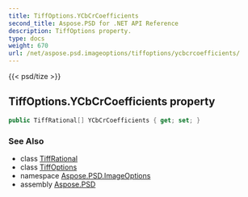 ```yaml
---
title: TiffOptions.YCbCrCoefficients
second_title: Aspose.PSD for .NET API Reference
description: TiffOptions property. 
type: docs
weight: 670
url: /net/aspose.psd.imageoptions/tiffoptions/ycbcrcoefficients/
---
```

{{< psd/tize >}}
## TiffOptions.YCbCrCoefficients property

```csharp
public TiffRational[] YCbCrCoefficients { get; set; }
```

### See Also

* class [TiffRational](../../../aspose.psd.fileformats.tiff/tiffrational/)
* class [TiffOptions](../)
* namespace [Aspose.PSD.ImageOptions](../../tiffoptions/)
* assembly [Aspose.PSD](../../../)


